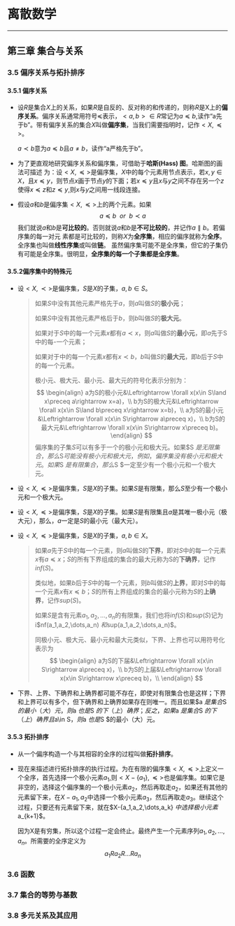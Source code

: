 # 离散数学

---





## 第三章 集合与关系

### 3.5 偏序关系与拓扑排序

#### 3.5.1 偏序关系

- 设$R$是集合$X$上的关系，如果$R$是自反的、反对称的和传递的，则称$R$是X上的**偏序关系**。偏序关系通常用符号$\preceq$表示，$<a, b>\in R$常记为$a \preceq b$,读作“a先于b”。带有偏序关系的集合$X$叫做**偏序集**，当我们需要指明时，记作$<X,\preceq>$。

  $a\prec b$意为$a\preceq b$且$a\not=b$，读作“a严格先于b”。

- 为了更直观地研究偏序关系和偏序集，可借助于**哈斯(Hass) 图**。哈斯图的画法可描述
  为：设$<X,\preceq >$是偏序集，$X$中的每个元素用节点表示，若$x, y\in X$，且$x\preceq y$，则节点$x$画于节点$y$的下面；若$x\preceq y$且$x$与$y$之间不存在另一个$z$使得$x\preceq z$和$z\preceq y$,则$x$与$y$之间用一线段连接。

- 假设$a$和$b$是偏序集$<X,\preceq>$上的两个元素。如果
  $$
  a\preceq b \ \ or \ \ b\prec a
  $$
  我们就说$a$和$b$是**可比较的**。否则就说$a$和$b$是**不可比较的**，并记作$a \parallel b$。若偏序集的每一对元 素都是可比较的，则称$X$为**全序集**，相应的偏序就称为**全序**。全序集也叫做**线性序集**或叫做**链**。 虽然偏序集可能不是全序集，但它的子集仍有可能是全序集。很明显，**全序集的每一个子集都是全序集**。

#### 3.5.2偏序集中的特殊元

- 设$<X, \prec>$是偏序集，$S$是$X$的子集，$a, b\in S$。

  > 如果$S$中没有其他元素严格先于$a$，则$a$叫做$S$的**极小元**；
  >
  > 如果$S$中没有其他元素严格后于$b$，则$b$叫做$S$的**极大元**。
  >
  > 如果对于$S$中的每一个元素$x$都有$a\prec x$，则$a$叫做$S$的**最小元**，即$a$先于S中的每-一个元素；
  >
  > 如果对于中的每一个元素$x$都有$x\prec b$，$b$叫做$S$的**最大元**，即$b$后于$S$中的每一个元素。
  >
  > 极小元、极大元、最小元、最大元的符号化表示分别为：
  > $$
  > \begin{align}
  > a为S的极小元&\Leftrightarrow \forall x(x\in S\land x\preceq a\rightarrow x=a)，\\
  > b为S的极大元&\Leftrightarrow \forall x(x\in S\land b\preceq x\rightarrow x=b)，\\
  > a为S的最小元&\Leftrightarrow \forall x(x\in S\rightarrow a\preceq x)，\\
  > b为S的最大元&\Leftrightarrow \forall x(x\in S\rightarrow x\preceq b)。
  > \end{align}
  > $$
  > 偏序集的子集$S$可以有多于一个的极小元和极大元。如果$S $是无限集合，那么$S$可能没有极小元和极大元，例如，偏序集没有极小元和极大元。如果$S $是有限集合，那么$S $一定至少有一个极小元和一个极大元。

- 设$< X,\preceq>$是偏序集，$S$是$X$的子集。如果$S$是有限集，那么$S$至少有一个极小元和一个极大元。

- 设$< X,\preceq>$是偏序集，$S$是$X$的子集。如果$S$是有限集且$a$是其唯一极小元（极大元），那么，$a$一定是$S$的最小元（最大元）。

- 设$< X,\preceq>$是偏序集，$S$是$X$的子集，$a, b\in X$。

  > 如果$a$先于$S$中的每一个元素，则$a$叫做$S$的**下界**，即对$S$中的每一个元素$x$有$a\preceq x$；$S$的所有下界组成的集合的最大元称为S的**下确界**，记作$inf(S)$。
  >
  > 类似地，如果$b$后于$S$中的每一个元素，则$b$叫做$S$的**上界**，即对$S$中的每一个元素$x$有$x\preceq b$；$S$的所有上界组成的集合的最小元称为$S$的**上确界**，记作$sup(S)$。
  >
  > 如果$S$是含有元素$a_1,a_2,\dots,a_n$的有限集，我们也将$inf(S)$和$sup(S)$记为i$nf(a_1,a_2,\dots,a_n) $和$sup(a_1,a_2,\dots,a_n)$。
  >
  > 同极小元、极大元、最小元和最大元类似，下界、上界也可以用符号化表示为
  > $$
  > \begin{align}
  > a为S的下届&\Leftrightarrow \forall x(x\in S\rightarrow a\preceq x)，\\
  > b为S的上届&\Leftrightarrow \forall x(x\in S\rightarrow x\preceq b)，\\
  > \end{align}
  > $$


- 下界、上界、下确界和上确界都可能不存在，即使对有限集合也是这样；下界和上界可以有多个，但下确界和上确界如果存在则唯一。而且如果$a $是集合$S $的最小（大）元，则$a $也是$S $的下 （上）确界；反之，如果$a $是集合$S $的下（上）确界且$a\in S$，则$a $也是$S $的最小（大）元。

#### 3.5.3 拓扑排序

- 从一个偏序构造一个与其相容的全序的过程叫做**拓扑排序**。

- 现在来描述进行拓扑排序的执行过程。为在有限的偏序集$< X,\preceq>$上定义一个全序，首先选择一个极小元素$a_1$,则$<X-\{a_1\},\preceq>$也是偏序集。如果它是非空的，选择这个偏序集的一个极小元素$a_2$，然后再取走$a_2$，如果还有其他的元素留下来，在$X-{a_1, a_2}$中选择一个极小元素$a_3$，然后再取走$a_3$。继续这个过程，只要还有元素留下来，就在$X-\{a_1,a_2,\dots,a_k\} $中选择极小元素$a_{k+1}$。

  因为X是有穷集，所以这个过程一定会终止。最终产生一个元素序列$a_1,a_2,\dots,a_n$。所需要的全序定义为
  $$
  a_1Ra_2R\dots Ra_n
  $$

### 3.6 函数







### 3.7 集合的等势与基数







### 3.8 多元关系及其应用

